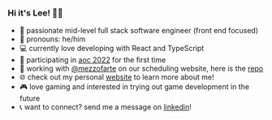 ### Hi it's Lee! 👋🤓

<!--
**lsuan/lsuan** is a ✨ _special_ ✨ repository because its `README.md` (this file) appears on your GitHub profile.

Here are some ideas to get you started:

- 🔭 I’m currently working on ...
- 🌱 I’m currently learning ...
- 👯 I’m looking to collaborate on ...
- 🤔 I’m looking for help with ...
- 💬 Ask me about ...
- 📫 How to reach me: ...
- 😄 Pronouns: ...
- ⚡ Fun fact: ...
-->

- 💙 passionate mid-level full stack software engineer (front end focused)
- 👨 pronouns: he/him
- 💻 currently love developing with React and TypeScript
- 🎄 participating in [aoc 2022](https://github.com/lsuan/aoc2022) for the first time
- 📆 working with [@mezzofarte](https://github.com/mezzofarte) on our scheduling website, here is the [repo](https://github.com/lsuan/link-up)
- 🌐 check out my personal [website](https://leesuan.netlify.app/) to learn more about me!
- 🎮 love gaming and interested in trying out game development in the future
- 📞 want to connect? send me a message on [linkedin](https://www.linkedin.com/in/lsuan/)!
